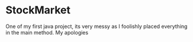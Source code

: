 # StockMarket
One of my first java project, its very messy as I foolishly placed everything in the main method. My apologies

